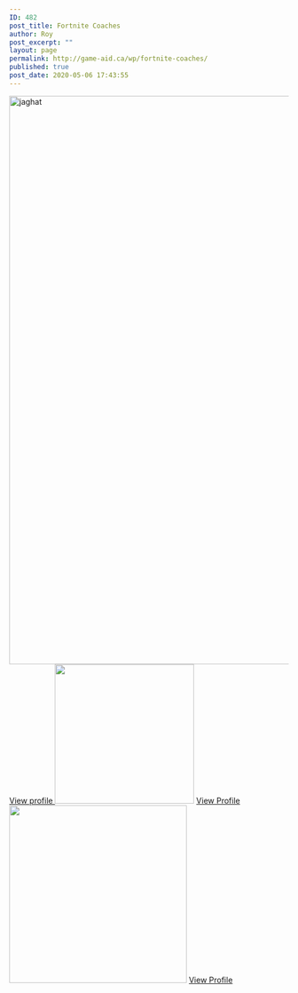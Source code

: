 ```yaml
---
ID: 482
post_title: Fortnite Coaches
author: Roy
post_excerpt: ""
layout: page
permalink: http://game-aid.ca/wp/fortnite-coaches/
published: true
post_date: 2020-05-06 17:43:55
---
```

<img width="744" height="1024" src="http://game-aid.ca/wp/wp-content/uploads/2020/05/unknown-744x1024.png" alt="jaghat" srcset="http://game-aid.ca/wp/wp-content/uploads/2020/05/unknown-744x1024.png 744w, http://game-aid.ca/wp/wp-content/uploads/2020/05/unknown-218x300.png 218w, http://game-aid.ca/wp/wp-content/uploads/2020/05/unknown-768x1057.png 768w, http://game-aid.ca/wp/wp-content/uploads/2020/05/unknown-600x826.png 600w, http://game-aid.ca/wp/wp-content/uploads/2020/05/unknown.png 927w" sizes="(max-width: 744px) 100vw, 744px" />											
			<a href="/wp/fn-coach1" role="button">
						View profile
					</a>
										<img width="251" height="251" src="http://game-aid.ca/wp/wp-content/uploads/2020/04/54.png" alt="" srcset="http://game-aid.ca/wp/wp-content/uploads/2020/04/54.png 251w, http://game-aid.ca/wp/wp-content/uploads/2020/04/54-150x150.png 150w, http://game-aid.ca/wp/wp-content/uploads/2020/04/54-100x100.png 100w" sizes="(max-width: 251px) 100vw, 251px" />											
			<a href="#" role="button">
						View Profile
					</a>
										<img width="320" height="320" src="http://game-aid.ca/wp/wp-content/uploads/2020/04/cropped-cropped-man-person-photography-glass-male-model-16363-pxhere-com-1.jpg" alt="" srcset="http://game-aid.ca/wp/wp-content/uploads/2020/04/cropped-cropped-man-person-photography-glass-male-model-16363-pxhere-com-1.jpg 320w, http://game-aid.ca/wp/wp-content/uploads/2020/04/cropped-cropped-man-person-photography-glass-male-model-16363-pxhere-com-1-300x300.jpg 300w, http://game-aid.ca/wp/wp-content/uploads/2020/04/cropped-cropped-man-person-photography-glass-male-model-16363-pxhere-com-1-150x150.jpg 150w, http://game-aid.ca/wp/wp-content/uploads/2020/04/cropped-cropped-man-person-photography-glass-male-model-16363-pxhere-com-1-100x100.jpg 100w" sizes="(max-width: 320px) 100vw, 320px" />											
			<a href="#" role="button">
						View Profile
					</a>
